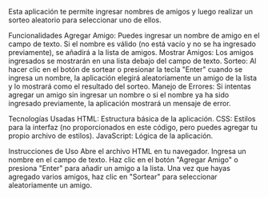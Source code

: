 Esta aplicación te permite ingresar nombres de amigos y luego realizar un sorteo aleatorio para seleccionar uno de ellos.

Funcionalidades
Agregar Amigo: Puedes ingresar un nombre de amigo en el campo de texto. Si el nombre es válido (no está vacío y no se ha ingresado previamente), se añadirá a la lista de amigos.
Mostrar Amigos: Los amigos ingresados se mostrarán en una lista debajo del campo de texto.
Sorteo: Al hacer clic en el botón de sortear o presionar la tecla "Enter" cuando se ingresa un nombre, la aplicación elegirá aleatoriamente un amigo de la lista y lo mostrará como el resultado del sorteo.
Manejo de Errores: Si intentas agregar un amigo sin ingresar un nombre o si el nombre ya ha sido ingresado previamente, la aplicación mostrará un mensaje de error.

Tecnologías Usadas
HTML: Estructura básica de la aplicación.
CSS: Estilos para la interfaz (no proporcionados en este código, pero puedes agregar tu propio archivo de estilos).
JavaScript: Lógica de la aplicación.

Instrucciones de Uso
Abre el archivo HTML en tu navegador.
Ingresa un nombre en el campo de texto.
Haz clic en el botón "Agregar Amigo" o presiona "Enter" para añadir un amigo a la lista.
Una vez que hayas agregado varios amigos, haz clic en "Sortear" para seleccionar aleatoriamente un amigo.
